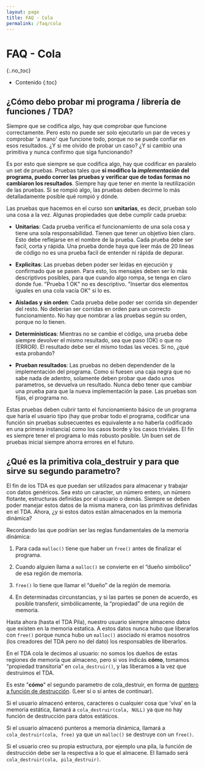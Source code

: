 ```yaml
---
layout: page
title: FAQ - Cola
permalink: /faq/cola
---
```


FAQ - Cola
=========
{:.no_toc}

* Contenido
{:toc}

## ¿Cómo debo probar mi programa / librería de funciones / TDA?

Siempre que se codifica algo, hay que comprobar que funcione correctamente. Pero esto no puede ser solo ejecutarlo un par de veces y comprobar 'a mano' que funcione todo, porque no se puede confiar en esos resultados. ¿Y si me olvido de probar un caso? ¿Y si cambio una primitiva y nunca confirmo que siga funcionando?

Es por esto que siempre se que codifica algo, hay que codificar en paralelo un set de pruebas. Pruebas tales que **si modifico la _implementación_ del programa, puedo correr las pruebas y verificar que de todas formas no cambiaron los resultados**. Siempre hay que tener en mente la reutilización de las pruebas. Si se rompió algo, las pruebas deben decirme lo más detalladamente posible qué rompió y dónde.

Las pruebas que hacemos en el curso son **unitarias**, es decir, prueban solo una cosa a la vez. Algunas propiedades que debe cumplir cada prueba:

* **Unitarias**: Cada prueba verifica el funcionamiento de una sola cosa y tiene una sola responsabilidad. Tienen que tener un objetivo bien claro. Esto debe reflejarse en el nombre de la prueba. Cada prueba debe ser facil, corta y rápida. Una prueba donde haya que leer más de 20 lineas de código no es una prueba facil de entender ni rápida de depurar. 

* **Explicitas**: Las pruebas deben poder ser leidas en ejecución y confirmado que se pasen. Para esto, los mensajes deben ser lo más descriptivos posibles, para que cuando algo rompa, se tenga en claro donde fue. "Prueba 1 OK" no es descriptivo. "Insertar dos elementos iguales en una cola vacía OK" si lo es.

* **Aisladas y sin orden**: Cada prueba debe poder ser corrida sin depender del resto. No deberían ser corridas en orden para un correcto funcionamiento. No hay que nombrar a las pruebas según su orden, porque no lo tienen. 

* **Deterministicas**: Mientras no se cambie el código, una prueba debe siempre devolver el mismo resultado, sea que paso (OK) o que no (ERROR). El resultado debe ser el mismo todas las veces. Si no, ¿qué esta probando?

* **Prueban resultados**: Las pruebas no deben dependender de la implementación del programa. Como si fuesen una caja negra que no sabe nada de adentro, solamente deben probar que dado unos parametros, se devuelva un resultado. Nunca debo tener que cambiar una prueba para que la nueva implementación la pase. Las pruebas son fijas, el programa no.

Estas pruebas deben cubrir tanto el funcionamiento básico de un programa que haría el usuario tipo (hay que probar todo el programa, codificar una función sin pruebas subsecuentes es equivalente a no haberla codificado en una primera instancia) como los casos borde y los casos triviales. El fin es siempre tener el programa lo más robusto posible. Un buen set de pruebas inicial siempre ahorra errores en el futuro.

## ¿Qué es la primitiva cola_destruir y para que sirve su segundo parametro?

El fin de los TDA es que puedan ser utilizados para almacenar y trabajar con datos genéricos. Sea esto un caracter, un número entero, un número flotante, estructuras definidas por el usuario o demás. Siempre se deben poder manejar estos datos de la misma manera, con las primitivas definidas en el TDA. Ahora, ¿y si estos datos están almacenados en la memoria dinámica?

Recordando las que podrían ser las reglas fundamentales de la memoria dinámica:

1. Para cada `malloc()` tiene que haber un `free()` antes de finalizar el programa.

2. Cuando alguien llama a `malloc()` se convierte en el “dueño simbólico” de esa región de memoria.

3. `free()` lo tiene que llamar el “dueño” de la región de memoria.

4. En determinadas circunstancias, y si las partes se ponen de acuerdo, es posible transferir, simbólicamente, la “propiedad” de una región de memoria.

Hasta ahora (hasta el TDA Pila), nuestro usuario siempre almaceno datos que existen en la memoria estatica. A estos datos nunca hubo que liberarlos con `free()` porque nunca hubo un `malloc()` asociado ni eramos nosotros (los creadores del TDA pero no del dato) los responsables de liberarlos.

En el TDA cola le decimos al usuario: no somos los dueños de estas regiones de memoria que almaceno, pero si vos indicás **cómo**, tomamos “propiedad transitoria” en `cola_destruir()`, y las liberamos a la vez que destruimos el TDA.

Es este "**cómo**" el segundo parametro de cola_destruir, en forma de [puntero a función de destrucción](/algo2/faq/lenguaje-c#qu%C3%A9-es-un-puntero-a-funci%C3%B3n). (Leer sí o sí antes de continuar).

Si el usuario almacenó enteros, caracteres o cualquier cosa que 'viva' en la memoria estática, llamará a `cola_destruir(cola, NULL)` ya que no hay función de destrucción para datos estáticos.

Si el usuario almacenó punteros a memoria dinámica, llamará a `cola_destruir(cola, free)` ya que un `malloc()` se destruye con un `free()`.

Si el usuario creo su propia estructura, por ejemplo una pila, la función de destrucción debe ser la respectiva a lo que el almacene. El llamado será `cola_destruir(cola, pila_destruir)`.
